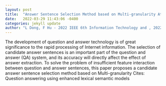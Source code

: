 ```yaml
---
layout: post
title:  "Answer Sentence Selection Method based on Multi-granularity Attention Mechanism"
date:   2022-03-29 11:43:06 -0400
categories: jekyll update
author: "L Dong, F Hu - 2022 IEEE 6th Information Technology and , 2022"
---
```

The development of question and answer technology is of great significance to the rapid processing of Internet information. The selection of candidate answer sentences is an important part of the question and answer (QA) system, and its accuracy will directly affect the effect of answer extraction. To solve the problem of insufficient feature interaction between question and answer sentences, this paper proposes a candidate answer sentence selection method based on Multi-granularity Cites: Question answering using enhanced lexical semantic models